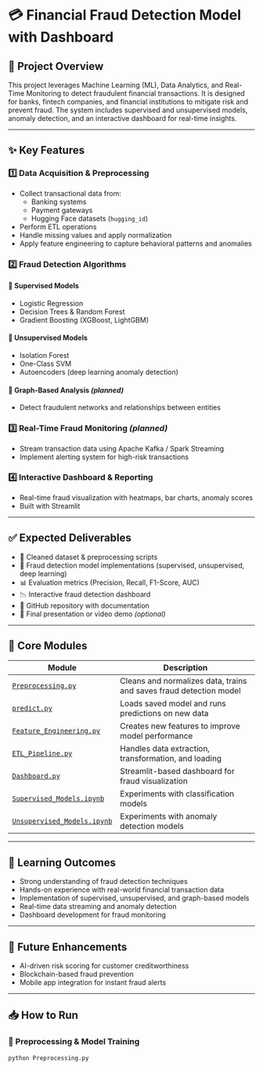 # 💳 Financial Fraud Detection Model with Dashboard

## 📌 Project Overview

This project leverages Machine Learning (ML), Data Analytics, and Real-Time Monitoring to detect fraudulent financial transactions. It is designed for banks, fintech companies, and financial institutions to mitigate risk and prevent fraud. The system includes supervised and unsupervised models, anomaly detection, and an interactive dashboard for real-time insights.

---

## ✨ Key Features

### 1️⃣ Data Acquisition & Preprocessing
- Collect transactional data from:
  - Banking systems
  - Payment gateways
  - Hugging Face datasets (`hugging_id`)
- Perform ETL operations
- Handle missing values and apply normalization
- Apply feature engineering to capture behavioral patterns and anomalies

### 2️⃣ Fraud Detection Algorithms

#### 🔹 Supervised Models
- Logistic Regression
- Decision Trees & Random Forest
- Gradient Boosting (XGBoost, LightGBM)

#### 🔹 Unsupervised Models
- Isolation Forest
- One-Class SVM
- Autoencoders (deep learning anomaly detection)

#### 🔹 Graph-Based Analysis *(planned)*
- Detect fraudulent networks and relationships between entities

### 3️⃣ Real-Time Fraud Monitoring *(planned)*
- Stream transaction data using Apache Kafka / Spark Streaming
- Implement alerting system for high-risk transactions

### 4️⃣ Interactive Dashboard & Reporting
- Real-time fraud visualization with heatmaps, bar charts, anomaly scores
- Built with Streamlit

---

## ✅ Expected Deliverables
- 📂 Cleaned dataset & preprocessing scripts
- 🤖 Fraud detection model implementations (supervised, unsupervised, deep learning)
- 📊 Evaluation metrics (Precision, Recall, F1-Score, AUC)
- 📉 Interactive fraud detection dashboard
- 📁 GitHub repository with documentation
- 🎥 Final presentation or video demo *(optional)*

---

## 🔧 Core Modules

| Module | Description |
|--------|-------------|
| [`Preprocessing.py`](./Preprocessing.py) | Cleans and normalizes data, trains and saves fraud detection model |
| [`predict.py`](./predict.py) | Loads saved model and runs predictions on new data |
| [`Feature_Engineering.py`](./Feature_Engineering.py) | Creates new features to improve model performance |
| [`ETL_Pipeline.py`](./ETL_Pipeline.py) | Handles data extraction, transformation, and loading |
| [`Dashboard.py`](./Dashboard.py) | Streamlit-based dashboard for fraud visualization |
| [`Supervised_Models.ipynb`](./Supervised_Models.ipynb) | Experiments with classification models |
| [`Unsupervised_Models.ipynb`](./Unsupervised_Models.ipynb) | Experiments with anomaly detection models |

---

## 🎯 Learning Outcomes
- Strong understanding of fraud detection techniques
- Hands-on experience with real-world financial transaction data
- Implementation of supervised, unsupervised, and graph-based models
- Real-time data streaming and anomaly detection
- Dashboard development for fraud monitoring

---

## 🔮 Future Enhancements
- AI-driven risk scoring for customer creditworthiness
- Blockchain-based fraud prevention
- Mobile app integration for instant fraud alerts

---

## 📥 How to Run

### 🔹 Preprocessing & Model Training
```bash
python Preprocessing.py